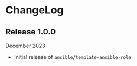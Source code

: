 # ChangeLog

## Release 1.0.0

December 2023
  - Initial release of `ansible/template-ansible-role`
